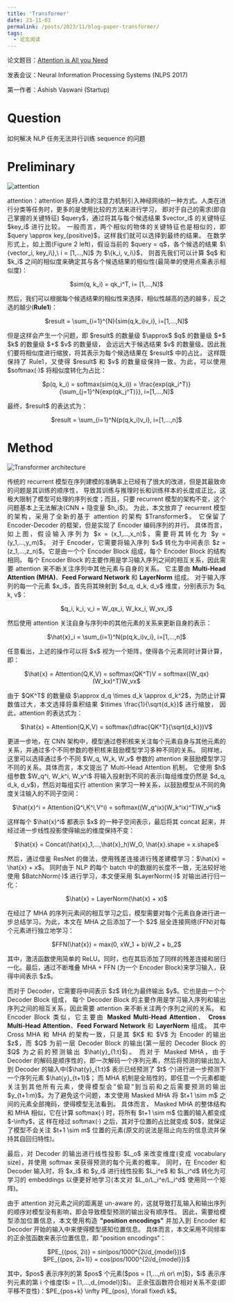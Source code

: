 ```yaml
---
title: 'Transformer'
date: 23-11-03
permalink: /posts/2023/11/blog-paper-transformer/
tags:
  - 论文阅读
---
```


<p style="text-align:justify; text-justify:inter-ideograph;"> 论文题目：<a href="https://proceedings.neurips.cc/paper_files/paper/2017/hash/3f5ee243547dee91fbd053c1c4a845aa-Abstract.html" target="_blank" title="Transformer">Attention is All you Need</a></p>

<p style="text-align:justify; text-justify:inter-ideograph;">发表会议：Neural Information Processing Systems (NLPS 2017)</p>

第一作者：Ashish Vaswani (Startup)

Question
===

<p style="text-align:justify; text-justify:inter-ideograph;">如何解决 NLP 任务无法并行训练 sequence 的问题</p>

Preliminary
===

![attention](/images/paper_Transformer_attention.png)

<p style="text-align:justify; text-justify:inter-ideograph;">attention：attention 是将人类的注意力机制引入神经网络的一种方式。人类在进行分类等任务时，更多的是使用比较的方法来进行学习，
即对于自己的需求(即自己掌握的关键特征) $query$，通过将其与每个候选结果 $vector_i$ 的关键特征 $key_i$ 进行比较。
一般而言，两个相似的物体的关键特征也是相似的，即 $query \approx key_{positive}$。这样我们就可以选择到最终的结果。
在数学形式上，如上图(Figure 2 left)，假设当前的 $query = q$，各个候选的结果 $\{vector_i, key_i\},\ i = [1,...,N]$ 为 $\{k_i, v_i\}$，
则首先我们可以计算 $q$ 和 $k_i$ 之间的相似度来确定其与各个候选结果的相似性(最简单的使用点乘表示相似度)：</p>

<center>$sim(q, k_i) = qk_i^T, i= [1,...,N]$</center>

<p style="text-align:justify; text-justify:inter-ideograph;">然后，我们可以根据每个候选结果的相似性来选择，相似性越高的选的越多，反之选的越少(<b>Rule1</b>)：</p>

<center>$result = \sum_{i=1}^{N}{sim(q,k_i)v_i}, i=[1,...,N]$</center>

<p style="text-align:justify; text-justify:inter-ideograph;">但是这样会产生一个问题，即 $result$ 的数量级 $\approx$ $q$ 的数量级 $+$ $k$ 的数量级 $+$ $v$ 的数量级，
会远远大于候选结果 $v$ 的数量级。因此我们要将相似度进行缩放，将其表示为每个候选结果在 $result$ 中的占比，
这样既保持了 Rule1，又使得 $result$ 和 $v$ 的数量级保持一致。为此，可以使用 $softmax(·)$ 将相似度转化为占比：</p>

<center>$p(q, k_i) = softmax(sim(q,k_i)) = \frac{exp(qk_i^T)}{\sum_{j=1}^N{exp(qk_j^T)}}, i=[1,...,N]$</center>

<p style="text-align:justify; text-justify:inter-ideograph;">最终，$result$ 的表达式为：</p>

<center>$result = \sum_{i=1}^N{p(q,k_i)v_i}, i=[1,...,n]$</center>

Method
===

![Transformer architecture](/images/paper_Transformer_architecture.png)

<p style="text-align:justify; text-justify:inter-ideograph;">传统的 recurrent 模型在序列建模的准确率上已经有了很大的改进，但是其最致命的问题是其训练的顺序性，
导致其训练与推理时长和训练样本的长度成正比，这极大限制了模型可处理的序列长度；而且，只要 recurrent 模型的架构不变，这个问题基本上无法解决(CNN + 隐变量 $h_i$)。
为此，本文放弃了 recurrent 模型的架构，采用了全新的基于 attention 的架构 $Transformer$。
它保留了 Encoder-Decoder 的框架，但是实现了 Encoder 编码序列的并行。
具体而言，如上图，假设输入序列为 $x = (x_1,...,x_n)$，需要将其转化为 $y = (y_1,...,y_m)$。
对于 Encoder，它需要将输入序列 $x$ 转化为中间表示 $z = (z_1,...,z_n)$。它是由一个个 Encoder Block 组成，每个 Encoder Block 的结构相同。
每个 Encoder Block 的主要作用是学习输入序列之间的相互关系，因此需要 attention 来不断关注序列中其他元素与自身的关系。
它主要由 <b>Multi-Head Attention (MHA)</b>、<b>Feed Forward Network</b> 和 <b>LayerNorm</b> 组成。
对于输入序列的每一个元素 $x_i$，首先将其映射到 $d_q, d_k, d_v$ 维度，分别表示为 $q, k, v$：</p>

<center>$q_i, k_i, v_i = W_qx_i, W_kx_i, W_vx_i$</center>

<p style="text-align:justify; text-justify:inter-ideograph;">然后使用 attention 关注自身与序列中的其他元素的关系来更新自身的表示：</p>

<center>$\hat{x}_i = \sum_{i=1}^N{p(q,k_i)v_i}, i=[1,...,n]$</center>

<p style="text-align:justify; text-justify:inter-ideograph;">任意看出，上述的操作可以将 $x$ 视为一个矩阵，使得各个元素同时计算计算，即：</p>

<center>$\hat{x} = Attention(Q,K,V) = softmax(QK^T)V = softmax((W_qx)(W_kx)^T)W_vx$</center>

<p style="text-align:justify; text-justify:inter-ideograph;">由于 $QK^T$ 的数量级 $\approx d_q \times d_k \approx d_k^2$，为防止计算数值过大，本文选择将乘积结果 $\times \frac{1}{\sqrt{d_k}}$ 进行缩放，
因此，attention 的表达式为：</p>

<center>$\hat{x} = Attention(Q,K,V) = softmax(\dfrac{QK^T}{\sqrt{d_k}})V$</center>

<p style="text-align:justify; text-justify:inter-ideograph;">更进一步地，在 CNN 架构中，模型通过卷积核来关注每个元素自身与其他元素的关系，并通过多个不同参数的卷积核来鼓励模型学习多种不同的关系。
同样地，这里可以选择通过多个不同 $W_q, W_k, W_v$ 参数的 attention 来鼓励模型学习不同的关系。具体而言，本文提出了 Multi-Head Attention 机制。
它使用 $h$ 组参数 $W_q^i, W_k^i, W_v^i$ 将输入投射到不同的表示(每组维度仍然是 $d_q, d_k, d_v$)，然后对每组实行 attention 来学习一种关系，以鼓励模型从不同的角度关注输入的不同子空间：</p>

<center>$\hat{x}^i = Attention(Q^i,K^i,V^i) = softmax((W_q^ix)(W_k^ix)^T)W_v^ix$</center>

<p style="text-align:justify; text-justify:inter-ideograph;">这样每个 $\hat{x}^i$ 都表示 $x$ 的一种子空间表示，最后将其 concat 起来，并经过进一步线性投影使得输出的维度保持不变：</p>

<center>$\hat{x} = Concat(\hat{x}_1,...,\hat{x}_h)W_O, \hat{x}.shape = x.shape$</center>

<p style="text-align:justify; text-justify:inter-ideograph;">然后，通过借鉴 ResNet 的做法，使用残差连接进行残差建模学习：$\hat{x} = \hat{x} + x$。
同时由于 NLP 的每个 batch 中的数据的长度不一致，无法较好地使用 $BatchNorm(·)$ 进行学习，本文便采用 $LayerNorm(·)$ 对输出进行归一化：</p>

<center>$\hat{x} = LayerNorm(\hat{x} + x)$</center>

<p style="text-align:justify; text-justify:inter-ideograph;">在经过了 MHA 的序列元素间的相互学习之后，模型需要对每个元素自身进行进一步总结学习。为此，本文在 MHA 之后添加了一个 $2$ 层全连接网络(FFN)对每个元素进行独立地学习：</p>

<center>$FFN(\hat{x}) = max(0, xW_1 + b)W_2 + b_2$</center>

<p style="text-align:justify; text-justify:inter-ideograph;">其中，激活函数使用简单的 ReLU。同时，也在其后添加了同样的残差连接和层归一化。最后，通过不断堆叠 MHA + FFN (为一个 Encoder Block)来学习输入，获得中间表示 $z$。</p>

<p style="text-align:justify; text-justify:inter-ideograph;">而对于 Decoder，它需要将中间表示 $z$ 转化为最终输出 $y$。它也是由一个个 Decoder Block 组成，
每个 Decoder Block 的主要作用是学习输入序列和输出序列之间的相互关系，因此需要 attention 来不断关注两个序列之间的关系。
和 Encoder Block 类似，它主要由 <b>Masked Multi-Head Attention</b>、 <b>Cross Multi-Head Attention</b>、<b>Feed Forward Network</b> 和 <b>LayerNorm</b> 组成。
其中 Cross MHA 和 MHA 的架构一致，只是其 $K$ 和 $V$ 为 Encoder 的输出 $z$，而 $Q$ 为前一层 Decoder Block 的输出(第一层的 Decoder Block 的 $Q$ 为之前的预测输出 $\hat{y}_{1:t}$)。
而对于 Masked MHA，由于 Decoder 的解码是顺序性的，即一次解码一个序列元素，然后将预测的输出加入到 Decoder 的输入中($\hat{y}_{1:t}$ 表示已经预测了 $t$ 个)进行进一步预测下一个序列元素 $\hat{y}_{t+1}$；
而 MHA 机制是全局性的，即任意一个元素都能关注到其他所有元素，使得模型会”偷窥“到当前和之后需要预测的输出 $y_{t+1:m}$。为了避免这个问题，本文使用 Masked MHA 将 $t+1 \sim m$ 之间的元素全部掩码，使得模型无法看到。
具体而言， Masked MHA 的整体结构和 MHA 相似，它在计算 softmax(·) 时，将所有 $t+1 \sim m$ 位置的输入都变成 $-\infty$，这
样在经过 softmax(·) 之后，其对于位置的占比就变成 $0$，就保证了模型不会关注 $t+1 \sim m$ 位置的元素(原文的说法是阻止向左的信息流并保持其自回归特性)。</p>

<p style="text-align:justify; text-justify:inter-ideograph;">最后，对 Decoder 的输出进行线性投影 $L_o$ 来改变维度(变成 vocabulary size)，并使用 softmax 来获得预测的每个元素的概率。
同时，在 Encoder 和 Decoder 输入时，将 $x_i$ 和 $y_i$ 进行线性投影 $L_i^e$ 和 $L_i^d$ 转化为可学习的 embeddings 以便更好地学习(本文对 $L_o/L_i^e/L_i^d$ 使用同一个矩阵)。</p>

<p style="text-align:justify; text-justify:inter-ideograph;">由于 attention 对元素之间的距离是 un-aware 的，这就导致打乱输入和输出序列的顺序对模型没有影响，即会导致模型预测的输出没有顺序性。
因此，需要给模型添加位置信息，本文使用构造 <b>"position encodings"</b> 并加入到 Encoder 和 Decoder 开始的输入中来使得模型感知位置信息。
具体而言，本文采用不同频率的正余弦函数来表示位置信息，即 "position encodings"：</p>

<center>$PE_{(pos, 2i)} = sin(pos/1000^{2i/d_{model}})$</center>
<center>$PE_{(pos, 2i+1)} = cos(pos/1000^{2i/d_{model}})$</center>

<p style="text-align:justify; text-justify:inter-ideograph;">其中，$pos$ 表示序列的第 $pos$ 个元素($pos = [1,...,n\ or\ m]$)，$i$ 表示序列元素的第 i 个维度($i = [1,...,d_{model}]$)。
正余弦函数符合相对关系不变(即平移不变性)：$PE_{pos+k} \infty PE_{pos}, \forall fixed\ k$。</p>